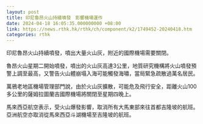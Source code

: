 ```yaml
---
layout: post
title: 印尼魯昂火山持續噴發　影響機場運作
date: 2024-04-18 16:05:35.000000000 +08:00
link: https://news.rthk.hk/rthk/ch/component/k2/1749452-20240418.htm
categories: rthk
---
```


印尼魯昂火山持續噴發，噴出大量火山灰，附近的國際機場需要關閉。

魯昂火山星期二開始噴發，噴出的火山灰高達3公里，地質研究機構將火山噴發預警上調至最高，又警告火山體崩塌入海可能觸發海嘯，當局緊急疏散過萬名居民。

萬鴉老地區機場管理部門說，由於火山灰擴散，可能危及飛行安全，距離火山100多公里的薩姆拉圖蘭吉國際機場將關閉至星期四晚上。

馬來西亞航空表示，受火山爆發影響，取消所有大馬東部來往首都吉隆坡的航班。亞洲航空亦取消從馬來西亞斗湖機場至吉隆坡的航班。
